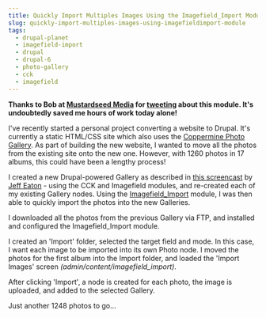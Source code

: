 ```yaml
---
title: Quickly Import Multiples Images Using the Imagefield_Import Module
slug: quickly-import-multiples-images-using-imagefieldimport-module
tags:
  - drupal-planet
  - imagefield-import
  - drupal
  - drupal-6
  - photo-gallery
  - cck
  - imagefield
---
```

**Thanks to Bob at [Mustardseed Media](http://mustardseedmedia.com) for [tweeting](http://twitter.com/mustardseedinc/status/14713096905) about this module. It's undoubtedly saved me hours of work today alone!**

I've recently started a personal project converting a website to Drupal. It's currently a static HTML/CSS site which also uses the [Coppermine Photo Gallery](http://coppermine-gallery.net). As part of building the new website, I wanted to move all the photos from the existing site onto the new one. However, with 1260 photos in 17 albums, this could have been a lengthy process!

I created a new Drupal-powered Gallery as described in [this screencast](http://lullabot.com/articles/photo-galleries-views-attach) by [Jeff Eaton](http://twitter.com/eaton) - using the CCK and Imagefield modules, and re-created each of my existing Gallery nodes. Using the [Imagefield_Import](http://drupal.org/project/imagefield_import) module, I was then able to quickly import the photos into the new Galleries.

I downloaded all the photos from the previous Gallery via FTP, and installed and configured the Imagefield_Import module.

I created an 'Import' folder, selected the target field and mode. In this case, I want each image to be imported into its own Photo node. I moved the photos for the first album into the Import folder, and loaded the 'Import Images' screen <em>(admin/content/imagefield_import)</em>.

After clicking 'Import', a node is created for each photo, the image is uploaded, and added to the selected Gallery.

Just another 1248 photos to go...
